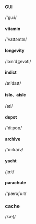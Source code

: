 #### GUI

/'ɡu:i/

#### vitamin

/'vaɪtəmɪn/

#### longevity

/lɔ:n'dʒevəti/

#### indict

/ɪn'daɪt/

#### isle、aisle

/aɪl/

#### depot

/'di:poʊ/

#### archive

/'ɑ:rkaɪv/

#### yacht

/jɑ:t/

#### parachute

/'pærəʃu:t/

### cache

/kæʃ/